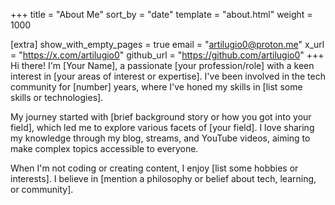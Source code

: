 +++
title = "About Me"
sort_by = "date"
template = "about.html"
weight = 1000

[extra]
show_with_empty_pages = true
email = "artilugio0@proton.me"
x_url = "https://x.com/artilugio0"
github_url = "https://github.com/artilugio0"
+++
Hi there! I'm [Your Name], a passionate [your profession/role] with a keen interest in [your areas of interest or expertise]. I've been involved in the tech community for [number] years, where I've honed my skills in [list some skills or technologies].</p>

My journey started with [brief background story or how you got into your field], which led me to explore various facets of [your field]. I love sharing my knowledge through my blog, streams, and YouTube videos, aiming to make complex topics accessible to everyone.</p>

When I'm not coding or creating content, I enjoy [list some hobbies or interests]. I believe in [mention a philosophy or belief about tech, learning, or community].</p>
